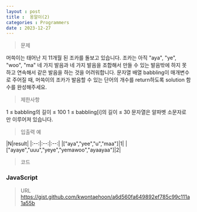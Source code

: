 ```yaml
---
layout : post
title :  옹알이(2)
categories : Programmers
date : 2023-12-27
---
```

> 문제<br>

머쓱이는 태어난 지 11개월 된 조카를 돌보고 있습니다. 조카는 아직 "aya", "ye", "woo", "ma" 네 가지 발음과 네 가지 발음을 조합해서 만들 수 있는 발음밖에 하지 못하고 연속해서 같은 발음을 하는 것을 어려워합니다. 문자열 배열 babbling이 매개변수로 주어질 때, 머쓱이의 조카가 발음할 수 있는 단어의 개수를 return하도록 solution 함수를 완성해주세요.

> 제한사항<br>

1 ≤ babbling의 길이 ≤ 100
1 ≤ babbling[i]의 길이 ≤ 30
문자열은 알파벳 소문자로만 이루어져 있습니다.

> 입출력 예<br>

|N|result|
|:--:|:--:|:--:|
|["aya","yee","u","maa"]|1|
|["ayaye","uuu","yeye","yemawoo","ayaayaa"]|2|

> 코드

### JavaScript

<script src="https://gist.github.com/kwontaehoon/a6d560fa649892ef785c99c111a1a55b.js"></script>

> URL
https://gist.github.com/kwontaehoon/a6d560fa649892ef785c99c111a1a55b
